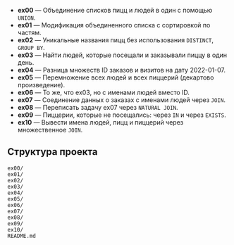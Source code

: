 - **ex00** — Объединение списков пицц и людей в один с помощью `UNION`.
- **ex01** — Модификация объединенного списка с сортировкой по частям.
- **ex02** — Уникальные названия пицц без использования `DISTINCT`, `GROUP BY`.
- **ex03** — Найти людей, которые посещали и заказывали пиццу в один день.
- **ex04** — Разница множеств ID заказов и визитов на дату 2022-01-07.
- **ex05** — Перемножение всех людей и всех пиццерий (декартово произведение).
- **ex06** — То же, что ex03, но с именами людей вместо ID.
- **ex07** — Соединение данных о заказах с именами людей через `JOIN`.
- **ex08** — Переписать задачу ex07 через `NATURAL JOIN`.
- **ex09** — Пиццерии, которые не посещались: через `IN` и через `EXISTS`.
- **ex10** — Вывести имена людей, пицц и пиццерий через множественное `JOIN`.

## Структура проекта

```
ex00/
ex01/
ex02/
ex03/
ex04/
ex05/
ex06/
ex07/
ex08/
ex09/
ex10/
README.md
```